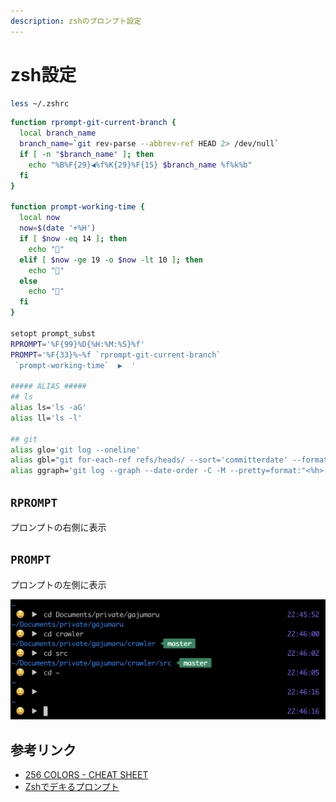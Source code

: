 ```yaml
---
description: zshのプロンプト設定
---
```


# zsh設定

```bash
less ~/.zshrc
```

```bash
function rprompt-git-current-branch {
  local branch_name
  branch_name=`git rev-parse --abbrev-ref HEAD 2> /dev/null`
  if [ -n "$branch_name" ]; then
    echo "%B%F{29}◀%f%K{29}%F{15} $branch_name %f%k%b"
  fi
}

function prompt-working-time {
  local now
  now=$(date '+%H')
  if [ $now -eq 14 ]; then
    echo "🥦"
  elif [ $now -ge 19 -o $now -lt 10 ]; then
    echo "🤤"
  else
    echo "🍣"
  fi
}

setopt prompt_subst
RPROMPT='%F{99}%D{%H:%M:%S}%f'
PROMPT='%F{33}%~%f `rprompt-git-current-branch`
 `prompt-working-time`  ▶  '

##### ALIAS #####
## ls
alias ls='ls -aG'
alias ll='ls -l'

## git
alias glo='git log --oneline'
alias gbl="git for-each-ref refs/heads/ --sort='committerdate' --format='%(committerdate:short) %(refname:short)'"
alias ggraph='git log --graph --date-order -C -M --pretty=format:"<%h> %ad [%an] %Cgreen%d%Creset %s" --all --date=short'
```

## `RPROMPT`

プロンプトの右側に表示

## `PROMPT`

プロンプトの左側に表示

![&#x30D7;&#x30ED;&#x30F3;&#x30D7;&#x30C8;&#x30A4;&#x30E1;&#x30FC;&#x30B8;](../../.gitbook/assets/image%20%283%29%20%282%29.png)

## 参考リンク

* [256 COLORS - CHEAT SHEET](https://jonasjacek.github.io/colors/)
* [Zshでデキるプロンプト](https://www.slideshare.net/tetutaro/zsh-20923001)

